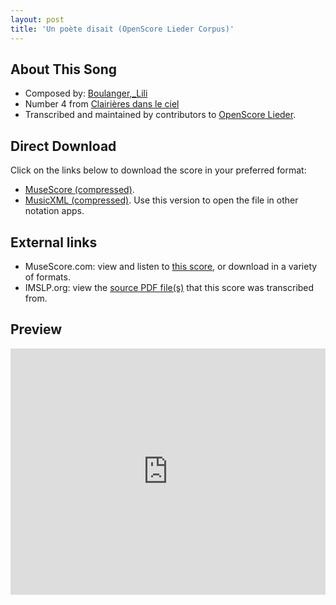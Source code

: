 ```yaml
---
layout: post
title: 'Un poète disait (OpenScore Lieder Corpus)'
---
```


## About This Song

- Composed by: [Boulanger,_Lili](https://fourscoreandmore.org/openscore/lieder/Boulanger,_Lili)
- Number 4 from [Clairières dans le ciel](https://fourscoreandmore.org/openscore/lieder/Boulanger,_Lili/Clairières_dans_le_ciel)
- Transcribed and maintained by contributors to [OpenScore Lieder].

[OpenScore Lieder]: https://musescore.com/openscore-lieder-corpus

## Direct Download

Click on the links below to download the score in your preferred format:
- [MuseScore (compressed)](https://github.com/openscore/lieder/blob/main/scores/Boulanger,_Lili/Clairières_dans_le_ciel/04_Un_poète_disait/lc5857981.mscz?raw=true).
- [MusicXML (compressed)](https://github.com/openscore/lieder/blob/main/scores/Boulanger,_Lili/Clairières_dans_le_ciel/04_Un_poète_disait/lc5857981.mxl?raw=true). Use this version to open the file in other notation apps.

## External links

- MuseScore.com: view and listen to [this score][MuseScore], or download in a variety of formats.
- IMSLP.org: view the [source PDF file(s)][IMSLP] that this score was transcribed from.

[MuseScore]: https://musescore.com/score/5857981
[IMSLP]: https://imslp.org/wiki/Special:ReverseLookup/25057

## Preview

<iframe width="100%" height="394" src="https://musescore.com/openscore-lieder-corpus/scores/5857981/embed" frameborder="0" allowfullscreen allow="autoplay; fullscreen"></iframe>
